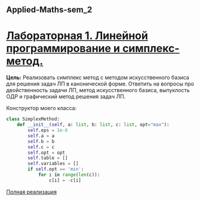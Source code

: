 ## Applied-Maths-sem_2
# [Лабораторная 1. Линейной программирование и симплекс-метод.](Applied-Maths-sem_2/lab1)

**Цель:** Реализовать симплекс метод с методом искусственного базиса для решения задач ЛП в канонической форме. Ответить на вопросы про двойственность задачи ЛП, метод искусственного базиса, выпуклость ОДР и графический метод решения задач ЛП.

Конструктор моего класса: 

```python
class SimplexMethod:
    def __init__(self, a: list, b: list, c: list, opt="max"):
        self.eps = 1e-6
        self.a = a
        self.b = b
        self.c = c
        self.opt = opt
        self.table = []
        self.variables = []
        if self.opt == 'min':
            for i in range(len(c)):
                c[i] = -c[i]


```
[Полная реализация](Applied-Maths-sem_2/lab1/lab1_SimplexMethod.py)
